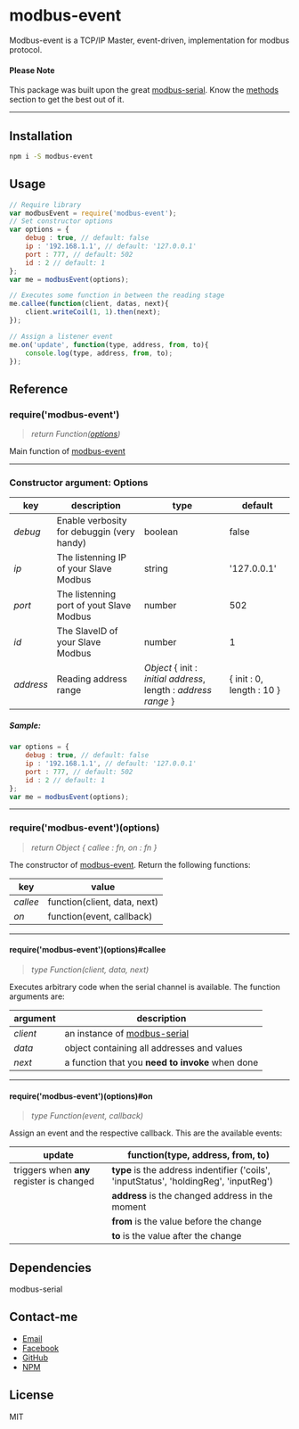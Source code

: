 # modbus-event

Modbus-event is a TCP/IP Master, event-driven, implementation for modbus protocol.

#### Please Note

This package was built upon the great [modbus-serial](https://www.npmjs.com/package/modbus-serial).
Know the [methods](https://www.npmjs.com/package/modbus-serial#methods) section to get the best out of it.

---

## Installation

```bash
npm i -S modbus-event
```

## Usage

```javascript
// Require library
var modbusEvent = require('modbus-event');
// Set constructor options
var options = {
    debug : true, // default: false
    ip : '192.168.1.1', // default: '127.0.0.1'
    port : 777, // default: 502
    id : 2 // default: 1
};
var me = modbusEvent(options);

// Executes some function in between the reading stage
me.callee(function(client, datas, next){
    client.writeCoil(1, 1).then(next);
});

// Assign a listener event
me.on('update', function(type, address, from, to){
    console.log(type, address, from, to);
});
```

## Reference

### require('modbus-event')
>_return Function([options](#constructor-object-argument-options))_

Main function of [modbus-event](https://www.npmjs.com/package/modbus-event)

***

### Constructor argument: Options

key | description | type | default
--- | --- | --- | ---
*debug* | Enable verbosity for debuggin (very handy) | boolean | false
*ip* | The listenning IP of your Slave Modbus | string | '127.0.0.1'
*port* | The listenning port of yout Slave Modbus | number | 502
*id* | The SlaveID of your Slave Modbus | number | 1
*address* | Reading address range | _Object_ { init : _initial address_, length : _address range_ } | { init : 0, length : 10 }

##### Sample:

```javascript
var options = {
    debug : true, // default: false
    ip : '192.168.1.1', // default: '127.0.0.1'
    port : 777, // default: 502
    id : 2 // default: 1
};
var me = modbusEvent(options);
```
***

### require('modbus-event')(options)
>_return Object { callee : fn, on : fn }_

The constructor of [modbus-event](https://www.npmjs.com/package/modbus-event).
Return the following functions:

key | value
--- | ---
_callee_ | function(client, data, next)
_on_ | function(event, callback)

___
#### require('modbus-event')(options)#callee
>_type Function(client, data, next)_

Executes arbitrary code when the serial channel is available. The function arguments are:

argument | description
--- | ---
_client_ | an instance of [modbus-serial](https://www.npmjs.com/package/modbus-serial)
_data_ | object containing all addresses and values
_next_ | a function that you **need to invoke** when done

___

#### require('modbus-event')(options)#on
>_type Function(event, callback)_

Assign an event and the respective callback. This are the available events:

update | function(type, address, from, to)
--- | ---
triggers when **any** register is changed | **type** is the address indentifier ('coils', 'inputStatus', 'holdingReg', 'inputReg')
&nbsp; | **address** is the changed address in the moment
&nbsp; | **from** is the value before the change
&nbsp; | **to** is the value after the change

## Dependencies

modbus-serial

## Contact-me
* [Email](mailto:raphael.b.souza@hotmail.com)
* [Facebook](https://facebook.com/raphaelbs)
* [GitHub](https://github.com/raphaelbs)
* [NPM](https://npmjs.com/~raphaelbs)

## License

MIT
